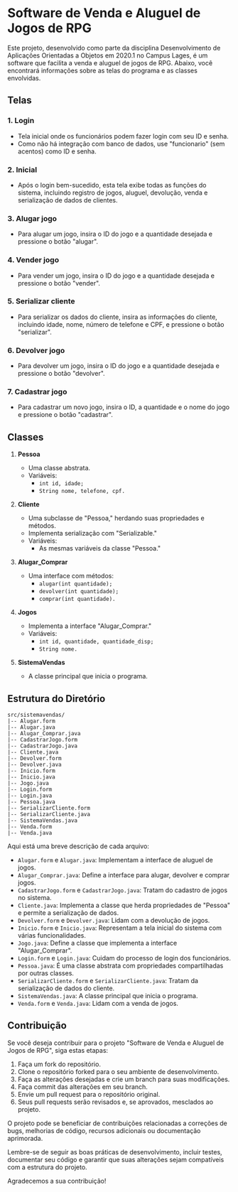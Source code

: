 # Software de Venda e Aluguel de Jogos de RPG

Este projeto, desenvolvido como parte da disciplina Desenvolvimento de Aplicações Orientadas a Objetos em 2020.1 no Campus Lages, é um software que facilita a venda e aluguel de jogos de RPG. Abaixo, você encontrará informações sobre as telas do programa e as classes envolvidas.

## Telas

### 1. Login
- Tela inicial onde os funcionários podem fazer login com seu ID e senha.
- Como não há integração com banco de dados, use "funcionario" (sem acentos) como ID e senha.

### 2. Inicial
- Após o login bem-sucedido, esta tela exibe todas as funções do sistema, incluindo registro de jogos, aluguel, devolução, venda e serialização de dados de clientes.

### 3. Alugar jogo
- Para alugar um jogo, insira o ID do jogo e a quantidade desejada e pressione o botão "alugar".

### 4. Vender jogo
- Para vender um jogo, insira o ID do jogo e a quantidade desejada e pressione o botão "vender".

### 5. Serializar cliente
- Para serializar os dados do cliente, insira as informações do cliente, incluindo idade, nome, número de telefone e CPF, e pressione o botão "serializar".

### 6. Devolver jogo
- Para devolver um jogo, insira o ID do jogo e a quantidade desejada e pressione o botão "devolver".

### 7. Cadastrar jogo
- Para cadastrar um novo jogo, insira o ID, a quantidade e o nome do jogo e pressione o botão "cadastrar".

## Classes

1. **Pessoa**
   - Uma classe abstrata.
   - Variáveis:
     - `int id, idade;`
     - `String nome, telefone, cpf.`

2. **Cliente**
   - Uma subclasse de "Pessoa," herdando suas propriedades e métodos.
   - Implementa serialização com "Serializable."
   - Variáveis:
     - As mesmas variáveis da classe "Pessoa."

3. **Alugar_Comprar**
   - Uma interface com métodos:
     - `alugar(int quantidade);`
     - `devolver(int quantidade);`
     - `comprar(int quantidade).`

4. **Jogos**
   - Implementa a interface "Alugar_Comprar."
   - Variáveis:
     - `int id, quantidade, quantidade_disp;`
     - `String nome.`

5. **SistemaVendas**
   - A classe principal que inicia o programa.


## Estrutura do Diretório

```
src/sistemavendas/
|-- Alugar.form
|-- Alugar.java
|-- Alugar_Comprar.java
|-- CadastrarJogo.form
|-- CadastrarJogo.java
|-- Cliente.java
|-- Devolver.form
|-- Devolver.java
|-- Inicio.form
|-- Inicio.java
|-- Jogo.java
|-- Login.form
|-- Login.java
|-- Pessoa.java
|-- SerializarCliente.form
|-- SerializarCliente.java
|-- SistemaVendas.java
|-- Venda.form
|-- Venda.java
```

Aqui está uma breve descrição de cada arquivo:

- `Alugar.form` e `Alugar.java`: Implementam a interface de aluguel de jogos.
- `Alugar_Comprar.java`: Define a interface para alugar, devolver e comprar jogos.
- `CadastrarJogo.form` e `CadastrarJogo.java`: Tratam do cadastro de jogos no sistema.
- `Cliente.java`: Implementa a classe que herda propriedades de "Pessoa" e permite a serialização de dados.
- `Devolver.form` e `Devolver.java`: Lidam com a devolução de jogos.
- `Inicio.form` e `Inicio.java`: Representam a tela inicial do sistema com várias funcionalidades.
- `Jogo.java`: Define a classe que implementa a interface "Alugar_Comprar".
- `Login.form` e `Login.java`: Cuidam do processo de login dos funcionários.
- `Pessoa.java`: É uma classe abstrata com propriedades compartilhadas por outras classes.
- `SerializarCliente.form` e `SerializarCliente.java`: Tratam da serialização de dados do cliente.
- `SistemaVendas.java`: A classe principal que inicia o programa.
- `Venda.form` e `Venda.java`: Lidam com a venda de jogos.

## Contribuição

Se você deseja contribuir para o projeto "Software de Venda e Aluguel de Jogos de RPG", siga estas etapas:

1. Faça um fork do repositório.
2. Clone o repositório forked para o seu ambiente de desenvolvimento.
3. Faça as alterações desejadas e crie um branch para suas modificações.
4. Faça commit das alterações em seu branch.
5. Envie um pull request para o repositório original.
6. Seus pull requests serão revisados e, se aprovados, mesclados ao projeto.

O projeto pode se beneficiar de contribuições relacionadas a correções de bugs, melhorias de código, recursos adicionais ou documentação aprimorada.

Lembre-se de seguir as boas práticas de desenvolvimento, incluir testes, documentar seu código e garantir que suas alterações sejam compatíveis com a estrutura do projeto.

Agradecemos a sua contribuição!

